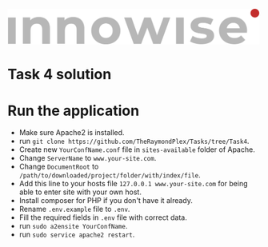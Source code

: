 ![Innowise Group Logo](public/inno-logo.png)
# Task 4 solution

# Run the application
- Make sure Apache2 is installed.
- run `git clone https://github.com/TheRaymondPlex/Tasks/tree/Task4`.
- Create new `YourConfName.conf` file in `sites-available` folder of Apache.
- Change `ServerName` to `www.your-site.com`.
- Change `DocumentRoot` to `/path/to/downloaded/project/folder/with/index/file`.
- Add this line to your hosts file `127.0.0.1 www.your-site.com` for being able to enter site with your own host.
- Install composer for PHP if you don't have it already.
- Rename `.env.example` file to `.env`.
- Fill the required fields in `.env` file with correct data.
- run `sudo a2ensite YourConfName`.
- run `sudo service apache2 restart`.